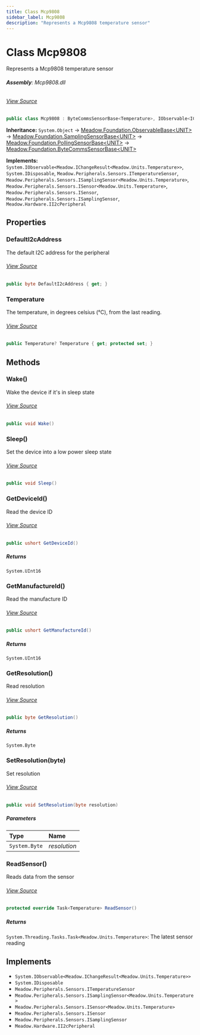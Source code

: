 ```yaml
---
title: Class Mcp9808
sidebar_label: Mcp9808
description: "Represents a Mcp9808 temperature sensor"
---
```

# Class Mcp9808
Represents a Mcp9808 temperature sensor

###### **Assembly**: Mcp9808.dll
###### [View Source](https://github.com/WildernessLabs/Meadow.Foundation.git/blob/develop/Source/Meadow.Foundation.Peripherals/Sensors.Temperature.Mcp9808/Driver/Mcp9808.Registers.cs#L3)
```csharp title="Declaration"
public class Mcp9808 : ByteCommsSensorBase<Temperature>, IObservable<IChangeResult<Temperature>>, IDisposable, ITemperatureSensor, ISamplingSensor<Temperature>, ISensor<Temperature>, ISensor, ISamplingSensor, II2cPeripheral
```
**Inheritance:** `System.Object` -> [Meadow.Foundation.ObservableBase&lt;UNIT&gt;](../Meadow.Foundation/ObservableBase`UNIT`) -> [Meadow.Foundation.SamplingSensorBase&lt;UNIT&gt;](../Meadow.Foundation/SamplingSensorBase`UNIT`) -> [Meadow.Foundation.PollingSensorBase&lt;UNIT&gt;](../Meadow.Foundation/PollingSensorBase`UNIT`) -> [Meadow.Foundation.ByteCommsSensorBase&lt;UNIT&gt;](../Meadow.Foundation/ByteCommsSensorBase`UNIT`)

**Implements:**  
`System.IObservable<Meadow.IChangeResult<Meadow.Units.Temperature>>`, `System.IDisposable`, `Meadow.Peripherals.Sensors.ITemperatureSensor`, `Meadow.Peripherals.Sensors.ISamplingSensor<Meadow.Units.Temperature>`, `Meadow.Peripherals.Sensors.ISensor<Meadow.Units.Temperature>`, `Meadow.Peripherals.Sensors.ISensor`, `Meadow.Peripherals.Sensors.ISamplingSensor`, `Meadow.Hardware.II2cPeripheral`

## Properties
### DefaultI2cAddress
The default I2C address for the peripheral
###### [View Source](https://github.com/WildernessLabs/Meadow.Foundation.git/blob/develop/Source/Meadow.Foundation.Peripherals/Sensors.Temperature.Mcp9808/Driver/Mcp9808.cs#L16)
```csharp title="Declaration"
public byte DefaultI2cAddress { get; }
```
### Temperature
The temperature, in degrees celsius (°C), from the last reading.
###### [View Source](https://github.com/WildernessLabs/Meadow.Foundation.git/blob/develop/Source/Meadow.Foundation.Peripherals/Sensors.Temperature.Mcp9808/Driver/Mcp9808.cs#L21)
```csharp title="Declaration"
public Temperature? Temperature { get; protected set; }
```
## Methods
### Wake()
Wake the device if it's in sleep state
###### [View Source](https://github.com/WildernessLabs/Meadow.Foundation.git/blob/develop/Source/Meadow.Foundation.Peripherals/Sensors.Temperature.Mcp9808/Driver/Mcp9808.cs#L37)
```csharp title="Declaration"
public void Wake()
```
### Sleep()
Set the device into a low power sleep state
###### [View Source](https://github.com/WildernessLabs/Meadow.Foundation.git/blob/develop/Source/Meadow.Foundation.Peripherals/Sensors.Temperature.Mcp9808/Driver/Mcp9808.cs#L49)
```csharp title="Declaration"
public void Sleep()
```
### GetDeviceId()
Read the device ID
###### [View Source](https://github.com/WildernessLabs/Meadow.Foundation.git/blob/develop/Source/Meadow.Foundation.Peripherals/Sensors.Temperature.Mcp9808/Driver/Mcp9808.cs#L59)
```csharp title="Declaration"
public ushort GetDeviceId()
```

##### Returns

`System.UInt16`
### GetManufactureId()
Read the manufacture ID
###### [View Source](https://github.com/WildernessLabs/Meadow.Foundation.git/blob/develop/Source/Meadow.Foundation.Peripherals/Sensors.Temperature.Mcp9808/Driver/Mcp9808.cs#L67)
```csharp title="Declaration"
public ushort GetManufactureId()
```

##### Returns

`System.UInt16`
### GetResolution()
Read resolution
###### [View Source](https://github.com/WildernessLabs/Meadow.Foundation.git/blob/develop/Source/Meadow.Foundation.Peripherals/Sensors.Temperature.Mcp9808/Driver/Mcp9808.cs#L75)
```csharp title="Declaration"
public byte GetResolution()
```

##### Returns

`System.Byte`
### SetResolution(byte)
Set resolution
###### [View Source](https://github.com/WildernessLabs/Meadow.Foundation.git/blob/develop/Source/Meadow.Foundation.Peripherals/Sensors.Temperature.Mcp9808/Driver/Mcp9808.cs#L83)
```csharp title="Declaration"
public void SetResolution(byte resolution)
```

##### Parameters

| Type | Name |
|:--- |:--- |
| `System.Byte` | *resolution* |

### ReadSensor()
Reads data from the sensor
###### [View Source](https://github.com/WildernessLabs/Meadow.Foundation.git/blob/develop/Source/Meadow.Foundation.Peripherals/Sensors.Temperature.Mcp9808/Driver/Mcp9808.cs#L92)
```csharp title="Declaration"
protected override Task<Temperature> ReadSensor()
```

##### Returns

`System.Threading.Tasks.Task<Meadow.Units.Temperature>`: The latest sensor reading
## Implements

* `System.IObservable<Meadow.IChangeResult<Meadow.Units.Temperature>>`
* `System.IDisposable`
* `Meadow.Peripherals.Sensors.ITemperatureSensor`
* `Meadow.Peripherals.Sensors.ISamplingSensor<Meadow.Units.Temperature>`
* `Meadow.Peripherals.Sensors.ISensor<Meadow.Units.Temperature>`
* `Meadow.Peripherals.Sensors.ISensor`
* `Meadow.Peripherals.Sensors.ISamplingSensor`
* `Meadow.Hardware.II2cPeripheral`
